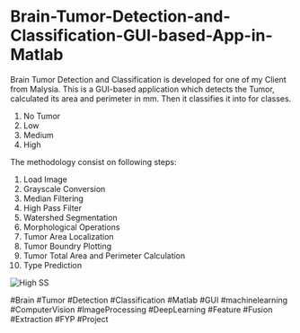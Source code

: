 # Brain-Tumor-Detection-and-Classification-GUI-based-App-in-Matlab
Brain Tumor Detection and Classification is developed for one of my Client from Malysia.
This is a GUI-based application which detects the Tumor, calculated its area and perimeter in mm.
Then it classifies it into for classes.
1. No Tumor
2. Low
3. Medium
4. High

The methodology consist on following steps:

1. Load Image
2. Grayscale Conversion
3. Median Filtering
4. High Pass Filter
5. Watershed Segmentation
6. Morphological Operations
7. Tumor Area Localization
8. Tumor Boundry Plotting
9. Tumor Total Area and Perimeter Calculation
10. Type Prediction

![High SS](https://user-images.githubusercontent.com/25412736/174799977-d67fb4a4-0535-43dd-a6f6-ade748366376.PNG)

#Brain #Tumor #Detection #Classification #Matlab #GUI #machinelearning #ComputerVision #ImageProcessing #DeepLearning #Feature #Fusion #Extraction #FYP #Project

